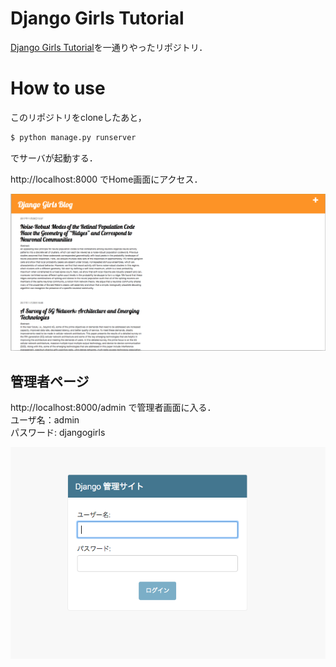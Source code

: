 # Django Girls Tutorial

[Django Girls Tutorial](https://djangogirlsjapan.gitbooks.io/workshop_tutorialjp/content/)を一通りやったリポジトリ．

# How to use
このリポジトリをcloneしたあと，

```bash
$ python manage.py runserver
```
でサーバが起動する．  

http://localhost:8000 でHome画面にアクセス．

![](./docs/home.png)

## 管理者ページ
http://localhost:8000/admin で管理者画面に入る．  
ユーザ名：admin  
パスワード: djangogirls  

![ログイン画面](./docs/login.png)
